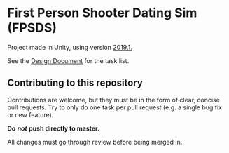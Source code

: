 # First Person Shooter Dating Sim (FPSDS)

Project made in Unity, using version [2019.1.](https://store.unity.com/download)

See the [Design Document](https://docs.google.com/document/d/1iEnVZLWjhzc0HxSSOfOO7gBJ_ZPNm7U-A5bZZpPRtIQ/edit?usp=sharing) for the task list.

## Contributing to this repository

Contributions are welcome, but they must be in the form of clear, concise pull requests. Try to only do one task per pull request (e.g. a single bug fix or new feature).

**Do** ***not*** **push directly to master.**

All changes must go through review before being merged in.
